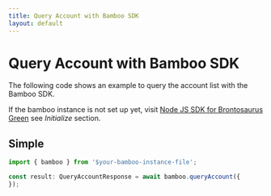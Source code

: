```yaml
---
title: Query Account with Bamboo SDK
layout: default
---
```


# Query Account with Bamboo SDK

The following code shows an example to query the account list with the Bamboo SDK.

If the bamboo instance is not set up yet, visit [Node JS SDK for Brontosaurus Green](../bamboo.md) see _Initialize_ section.

## Simple

```ts
import { bamboo } from '$your-bamboo-instance-file';

const result: QueryAccountResponse = await bamboo.queryAccount({
});
```
